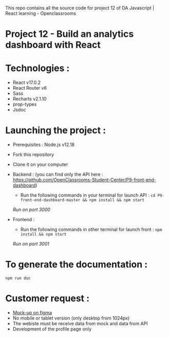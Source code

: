 This repo contains all the source code for project 12 of DA Javascript | React learning - Openclassrooms 

# Project 12 - Build an analytics dashboard with React

# Technologies : 

- React v17.0.2
- React Router v6
- Sass
- Recharts v2.1.10
- prop-types
- Jsdoc

#   Launching the project :

*  Prerequisites :
  Node.js v12.18
 
* Fork this repository
* Clone it on your computer

* Backend : (you can find only the API here : https://github.com/OpenClassrooms-Student-Center/P9-front-end-dashboard)
  - Run the following commands in your terminal for launch API : 
  `cd P9-front-end-dashboard-master && npm install && npm start`
  
  *Run on port 3000*

* Frontend : 
  - Run the following commands in other terminal for launch front : 
  `npm install && npm start`
  
  *Run on port 3001*

# To generate the documentation : 
`npm run doc`

# Customer request :
- [Mock-up on figma](https://www.figma.com/file/BMomGVZqLZb811mDMShpLu/UI-design-Sportify-FR?node-id=1%3A2)
- No mobile or tablet version (only desktop from 1024px)
- The webiste must be receive data from mock and data from API
- Development of the profile page only
